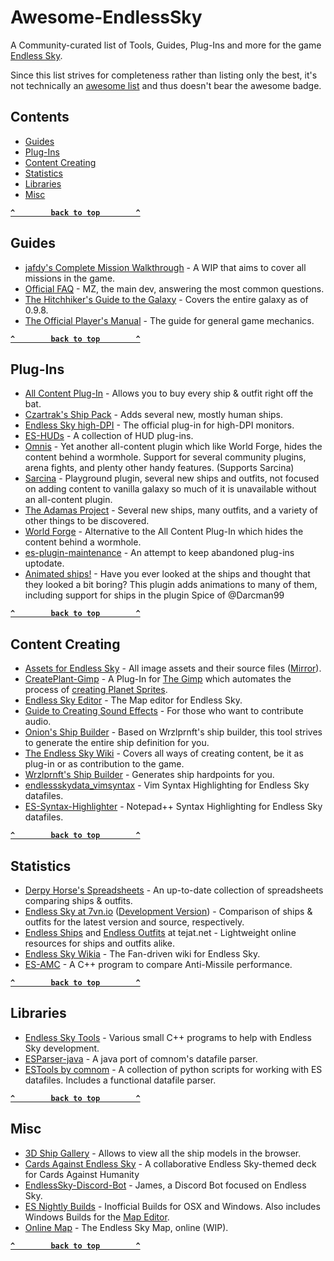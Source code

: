 # Awesome-EndlessSky

A Community-curated list of Tools, Guides, Plug-Ins and more for the game [Endless Sky](https://endless-sky.github.io).

Since this list strives for completeness rather than listing only the best, it's not technically an [awesome list](https://awesome.re) and thus doesn't bear the awesome badge.

## Contents

- [Guides](#guides)
- [Plug-Ins](#plug-ins)
- [Content Creating](#content-creating)
- [Statistics](#statistics)
- [Libraries](#libraries)
- [Misc](#misc)

**[`^        back to top        ^`](#)**

## Guides

- [jafdy's Complete Mission Walkthrough](https://steamcommunity.com/sharedfiles/filedetails/?id=726997424) - A WIP that aims to cover all missions in the game.
- [Official FAQ](https://steamcommunity.com/sharedfiles/filedetails/?id=545464233) - MZ, the main dev, answering the most common questions.
- [The Hitchhiker's Guide to the Galaxy](https://steamcommunity.com/sharedfiles/filedetails/?id=1364105450) - Covers the entire galaxy as of 0.9.8.
- [The Official Player's Manual](https://github.com/endless-sky/endless-sky/wiki/PlayersManual) - The guide for general game mechanics.

**[`^        back to top        ^`](#)**

## Plug-Ins

- [All Content Plug-In](https://github.com/endless-sky/all-content-plugin) - Allows you to buy every ship & outfit right off the bat.
- [Czartrak's Ship Pack](https://github.com/czartrak/Czartraks-Ship-Pack) - Adds several new, mostly human ships.
- [Endless Sky high-DPI](https://github.com/endless-sky/endless-sky-high-dpi) - The official plug-in for high-DPI monitors.
- [ES-HUDs](https://github.com/comnom/es-huds) - A collection of HUD plug-ins.
- [Omnis](https://github.com/Darcman99/Omnia-Contentus) - Yet another all-content plugin which like World Forge, hides the content behind a wormhole. Support for several community plugins, arena fights, and plenty other handy features. (Supports Sarcina)
- [Sarcina](https://github.com/Darcman99/Sarcina) - Playground plugin, several new ships and outfits, not focused on adding content to vanilla galaxy so much of it is unavailable without an all-content plugin.
- [The Adamas Project](https://github.com/toilethinges/Adamas-Project) - Several new ships, many outfits, and a variety of other things to be discovered.
- [World Forge](https://github.com/EndlessSkyCommunity/world-forge) - Alternative to the All Content Plug-In which hides the content behind a wormhole.
- [es-plugin-maintenance](https://github.com/comnom/es-plugin-maintenance) - An attempt to keep abandoned plug-ins uptodate.
- [Animated ships!](https://github.com/beccabunny/Animated-ships) - Have you ever looked at the ships and thought that they looked a bit boring? This plugin adds animations to many of them, including support for ships in the plugin Spice of @Darcman99

**[`^        back to top        ^`](#)**

## Content Creating

- [Assets for Endless Sky](https://drive.google.com/drive/folders/0B9aK8dG39P29fkdBeUJjSXJYVDdjMEpkOXh3T1NDekFYaTEtbkdTdzVwX2NTUWVVT3BUWVk) - All image assets and their source files ([Mirror](https://endlesssky.mcofficer.me/assets/)).
- [CreatePlant-Gimp](https://github.com/EndlessSkyCommunity/CreatePlanet-Gimp) - A Plug-In for [The Gimp](https://www.gimp.org/) which automates the process of [creating Planet Sprites](https://github.com/endless-sky/endless-sky/wiki/PlanetSprites).
- [Endless Sky Editor](https://github.com/endless-sky/endless-sky-editor) - The Map editor for Endless Sky.
- [Guide to Creating Sound Effects](https://steamcommunity.com/sharedfiles/filedetails/?id=774903151) - For those who want to contribute audio.
- [Onion's Ship Builder](https://onion-s.gitlab.io/Ship-Builder/) - Based on Wrzlprnft's ship builder, this tool strives to generate the entire ship definition for you.
- [The Endless Sky Wiki](https://github.com/endless-sky/endless-sky/wiki#creating-ships-missions-artwork-etc) - Covers all ways of creating content, be it as plug-in or as contribution to the game.
- [Wrzlprnft's Ship Builder](https://endless-sky.github.io/ship_builder.html) - Generates ship hardpoints for you.
- [endlessskydata_vimsyntax](https://github.com/Muffindrake/endlessskydata_vimsyntax) - Vim Syntax Highlighting for Endless Sky datafiles.
- [ES-Syntax-Highlighter](https://github.com/Kryes-Omega/ES-Syntax-Highlighter) - Notepad++ Syntax Highlighting for Endless Sky datafiles.

**[`^        back to top        ^`](#)**

## Statistics

- [Derpy Horse's Spreadsheets](https://drive.google.com/drive/folders/0B635z_nU19WfQllrM2V2dWpFSFk) - An up-to-date collection of spreadsheets comparing ships & outfits.
- [Endless Sky at 7vn.io](http://endless-sky.7vn.io) ([Development Version](http://dev.endless-sky.7vn.io/)) - Comparison of ships & outfits for the latest version and source, respectively.
- [Endless Ships](https://bunker.tejat.net/endless-ships/) and [Endless Outfits](https://bunker.tejat.net/endless-outfits/) at tejat.net - Lightweight online resources for ships and outfits alike.
- [Endless Sky Wikia](http://endless-sky.wikia.com) - The Fan-driven wiki for Endless Sky.
- [ES-AMC](https://github.com/tehhowch/es-amc) - A C++ program to compare Anti-Missile performance.

**[`^        back to top        ^`](#)**

## Libraries

- [Endless Sky Tools](https://github.com/endless-sky/endless-sky-tools) - Various small C++ programs to help with Endless Sky development.
- [ESParser-java](https://github.com/EndlessSkyCommunity/ESParser-java) - A java port of comnom's datafile parser.
- [ESTools by comnom](https://github.com/comnom/ES-tools) - A collection of python scripts for working with ES datafiles. Includes a functional datafile parser.

**[`^        back to top        ^`](#)**

## Misc

- [3D Ship Gallery](https://endlesssky.mcofficer.me/ship_gallery/) - Allows to view all the ship models in the browser.
- [Cards Against Endless Sky](https://www.cardcastgame.com/browse/deck/CYX6P) - A collaborative Endless Sky-themed deck for Cards Against Humanity
- [EndlessSky-Discord-Bot](https://github.com/EndlessSkyCommunity/EndlessSky-Discord-Bot) - James, a Discord Bot focused on Endless Sky.
- [ES Nightly Builds](https://steamcommunity.com/app/404410/discussions/0/1700542332319963311/) - Inofficial Builds for OSX and Windows. Also includes Windows Builds for the [Map Editor](#content-creating).
- [Online Map](https://endlesssky.mcofficer.me/map/) - The Endless Sky Map, online (WIP).

**[`^        back to top        ^`](#)**

